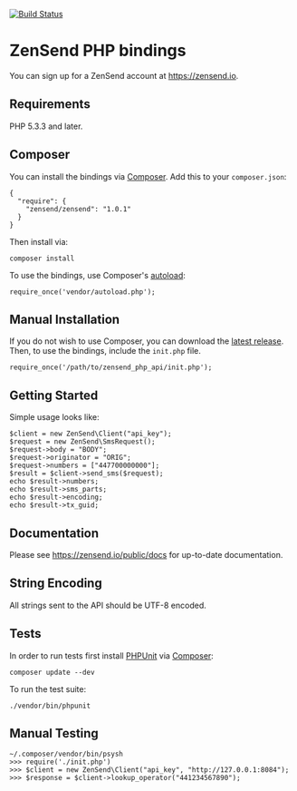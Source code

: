 [![Build Status](https://travis-ci.org/zensend/zensend_php_api.svg?branch=master)](https://travis-ci.org/zensend/zensend_php_api)
# ZenSend PHP bindings

You can sign up for a ZenSend account at https://zensend.io.

## Requirements

PHP 5.3.3 and later.

## Composer

You can install the bindings via [Composer](http://getcomposer.org/). Add this to your `composer.json`:

    {
      "require": {
        "zensend/zensend": "1.0.1"
      }
    }

Then install via:

    composer install

To use the bindings, use Composer's [autoload](https://getcomposer.org/doc/00-intro.md#autoloading):

    require_once('vendor/autoload.php');

## Manual Installation

If you do not wish to use Composer, you can download the [latest release](https://github.com/zensend/zensend_php_api/releases). Then, to use the bindings, include the `init.php` file.

    require_once('/path/to/zensend_php_api/init.php');

## Getting Started

Simple usage looks like:

    $client = new ZenSend\Client("api_key");
    $request = new ZenSend\SmsRequest();
    $request->body = "BODY";
    $request->originator = "ORIG";
    $request->numbers = ["447700000000"];
    $result = $client->send_sms($request);
    echo $result->numbers;
    echo $result->sms_parts;
    echo $result->encoding;
    echo $result->tx_guid;

## Documentation

Please see https://zensend.io/public/docs for up-to-date documentation.

## String Encoding

All strings sent to the API should be UTF-8 encoded.

## Tests

In order to run tests first install [PHPUnit](http://packagist.org/packages/phpunit/phpunit) via [Composer](http://getcomposer.org/):

    composer update --dev

To run the test suite:

    ./vendor/bin/phpunit

## Manual Testing

    ~/.composer/vendor/bin/psysh
    >>> require('./init.php')
    >>> $client = new ZenSend\Client("api_key", "http://127.0.0.1:8084");
    >>> $response = $client->lookup_operator("441234567890");


